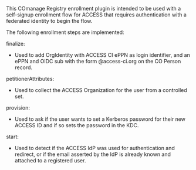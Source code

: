 This COmanage Registry enrollment plugin is intended to be used
with a self-signup enrollment flow for ACCESS that requires
authentication with a federated identity to begin the flow.

The following enrollment steps are implemented:

finalize:
   - Used to add OrgIdentity with ACCESS CI ePPN as
     login identifier, and an ePPN and OIDC sub
     with the form <ACCESS ID>@access-ci.org on the
     CO Person record.

 petitionerAttributes:
   - Used to collect the ACCESS Organization for the
     user from a controlled set.

 provision:
   - Used to ask if the user wants to set a Kerberos
     password for their new ACCESS ID and if so
     sets the password in the KDC.

 start:
   - Used to detect if the ACCESS IdP was used for
     authentication and redirect, or if the email
     asserted by the IdP is already known and attached
     to a registered user.
